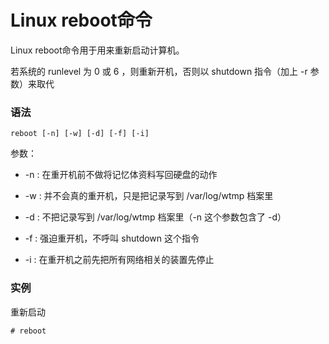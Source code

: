 # Linux reboot命令

Linux reboot命令用于用来重新启动计算机。

若系统的 runlevel 为 0 或 6 ，则重新开机，否则以 shutdown 指令（加上 -r 参数）来取代

### 语法

    reboot [-n] [-w] [-d] [-f] [-i]

参数：

- -n : 在重开机前不做将记忆体资料写回硬盘的动作
- -w : 并不会真的重开机，只是把记录写到 /var/log/wtmp 档案里
- -d : 不把记录写到 /var/log/wtmp 档案里（-n 这个参数包含了 -d）

-  -f : 强迫重开机，不呼叫 shutdown 这个指令
- -i : 在重开机之前先把所有网络相关的装置先停止

### 实例

重新启动

    # reboot
    